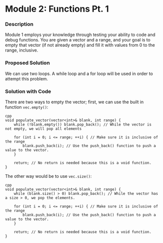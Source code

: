 # Module 2: Functions Pt. 1

### Description
Module 1 employs your knowledge through testing your ability to code and debug functions. You are given a vector and a range, and your goal is to empty that vector (if not already empty) and fill it with values from 0 to the range, inclusive.

### Proposed Solution
We can use two loops. A while loop and a for loop will be used in order to attempt this problem.

### Solution with Code
There are two ways to empty the vector; first, we can use the built in function `vec.empty()`:
```
cpp
void populate_vector(vector<int>& blank, int range) {
    while (!blank.empty()) blank.pop_back(); // While the vector is not empty, we will pop all elements

    for (int i = 0; i <= range; ++i) { // Make sure it is inclusive of the range
        blank.push_back(i); // Use the push_back() function to push a value to the vector.
    }

    return; // No return is needed because this is a void function.
}
```

The other way would be to use `vec.size()`:
```
cpp
void populate_vector(vector<int>& blank, int range) {
    while (blank.size() > 0) blank.pop_back(); // While the vector has a size > 0, we pop the elements.

    for (int i = 0; i <= range; ++i) { // Make sure it is inclusive of the range
        blank.push_back(i); // Use the push_back() function to push a value to the vector.
    }

    return; // No return is needed because this is a void function.
}
```